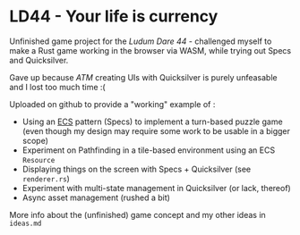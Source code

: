 # LD44 - Your life is currency 

Unfinished game project for the *Ludum Dare 44* - challenged myself to make a Rust game working in the browser via WASM, while trying out Specs and Quicksilver.

Gave up because *ATM* creating UIs with Quicksilver is purely unfeasable and I lost too much time :(

Uploaded on github to provide a "working" example of : 
* Using an [ECS](https://en.wikipedia.org/wiki/Entity_component_system) pattern (Specs) to implement a turn-based puzzle game (even though my design may require some work to be usable in a bigger scope) 
* Experiment on Pathfinding in a tile-based environment using an ECS `Resource`   
* Displaying things on the screen with Specs + Quicksilver (see `renderer.rs`) 
* Experiment with multi-state management in Quicksilver (or lack, thereof)
* Async asset management (rushed a bit)

More info about the (unfinished) game concept and my other ideas in `ideas.md`